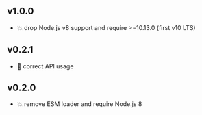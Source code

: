 ## v1.0.0

* 💥 drop Node.js v8 support and require >=10.13.0 (first v10 LTS)

## v0.2.1

* 🐞 correct API usage

## v0.2.0

* 💥 remove ESM loader and require Node.js 8
